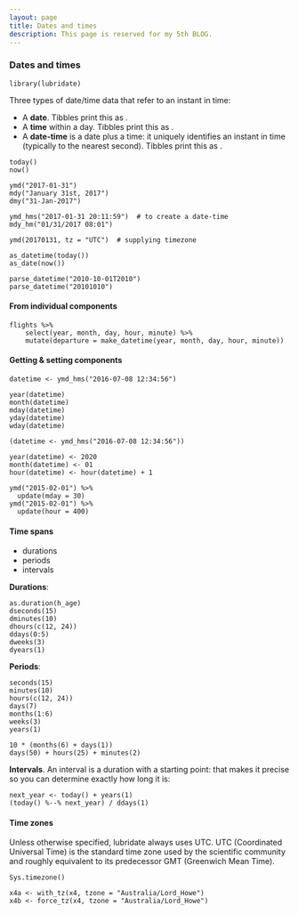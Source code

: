 ```yaml
---
layout: page
title: Dates and times
description: This page is reserved for my 5th BLOG.
---
```


### Dates and times


```
library(lubridate)
```

Three types of date/time data that refer to an instant in time:

- A **date**. Tibbles print this as <date>.
- A **time** within a day. Tibbles print this as <time>.
- A **date-time** is a date plus a time: it uniquely identifies an instant in time (typically to the nearest second). Tibbles print this as <dttm>.

```
today()
now()

ymd("2017-01-31")
mdy("January 31st, 2017")
dmy("31-Jan-2017")

ymd_hms("2017-01-31 20:11:59")  # to create a date-time
mdy_hm("01/31/2017 08:01")

ymd(20170131, tz = "UTC")  # supplying timezone

as_datetime(today())
as_date(now())

parse_datetime("2010-10-01T2010")
parse_datetime("20101010")
```


#### From individual components

```
flights %>%
    select(year, month, day, hour, minute) %>%
    mutate(departure = make_datetime(year, month, day, hour, minute))
```


#### Getting & setting components

```
datetime <- ymd_hms("2016-07-08 12:34:56")

year(datetime)
month(datetime)
mday(datetime)
yday(datetime)
wday(datetime)

(datetime <- ymd_hms("2016-07-08 12:34:56"))

year(datetime) <- 2020
month(datetime) <- 01
hour(datetime) <- hour(datetime) + 1

ymd("2015-02-01") %>%
  update(mday = 30)
ymd("2015-02-01") %>%
  update(hour = 400)
```


#### Time spans
- durations
- periods
- intervals

**Durations**:
```
as.duration(h_age)
dseconds(15)
dminutes(10)
dhours(c(12, 24))
ddays(0:5)
dweeks(3)
dyears(1)
```

**Periods**:
```
seconds(15)
minutes(10)
hours(c(12, 24))
days(7)
months(1:6)
weeks(3)
years(1)

10 * (months(6) + days(1))
days(50) + hours(25) + minutes(2)
```

**Intervals**. An interval is a duration with a starting point: that makes it precise so you can determine exactly how long it is:
```
next_year <- today() + years(1)
(today() %--% next_year) / ddays(1)
```


#### Time zones

Unless otherwise specified, lubridate always uses UTC. UTC (Coordinated Universal Time) is the standard time zone used by the scientific community and roughly equivalent to its predecessor GMT (Greenwich Mean Time).

```
Sys.timezone()

x4a <- with_tz(x4, tzone = "Australia/Lord_Howe")
x4b <- force_tz(x4, tzone = "Australia/Lord_Howe")
```
